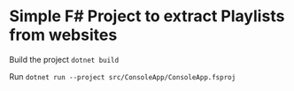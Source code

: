 # Simple F# Project to extract Playlists from websites

Build the project 
`dotnet build`

Run
`dotnet run --project src/ConsoleApp/ConsoleApp.fsproj`